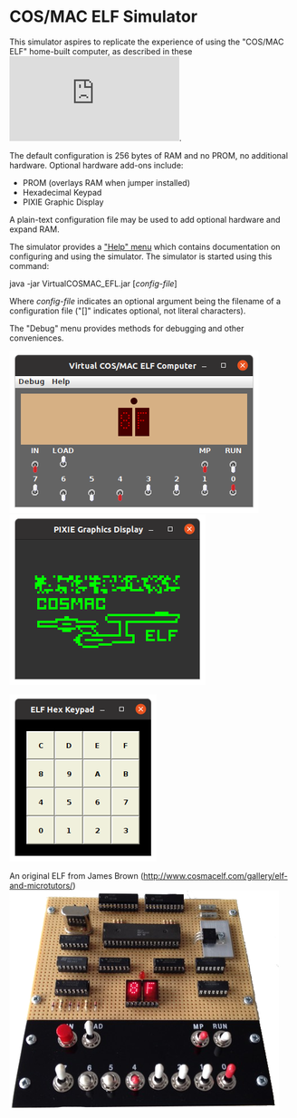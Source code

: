# COS/MAC ELF Simulator

This simulator aspires to replicate the experience of
using the "COS/MAC ELF" home-built computer, as described
in these
![Popular Electronics articles](http://www.exemark.com/Microcontrollers/PopularElecwebc.pdf).

The default configuration is 256 bytes of RAM and no PROM, no additional hardware.
Optional hardware add-ons include:

* PROM (overlays RAM when jumper installed)
* Hexadecimal Keypad
* PIXIE Graphic Display

A plain-text configuration file may be used to add optional hardware and expand RAM.

The simulator provides a
["Help" menu](https://htmlpreview.github.io/?https://github.com/durgadas311/cosmac-elf/blob/master/sim/docs/cosmac_elf.html)
which contains documentation on configuring and using the simulator.
The simulator is started using this command:

java -jar VirtualCOSMAC_EFL.jar [*config-file*]

Where *config-file* indicates an optional argument being the filename
of a configuration file ("[]" indicates optional, not literal characters).

The "Debug" menu provides methods for debugging and other conveniences.

![Example](photos/screenshot-2.png)
![Example](photos/pixie-2.png)

![Example](photos/keypad-1.png)

An original ELF from James Brown
(http://www.cosmacelf.com/gallery/elf-and-microtutors/)
![Reference](photos/my_elf_20150331_med.png)
